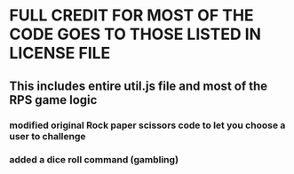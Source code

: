 # FULL CREDIT FOR MOST OF THE CODE GOES TO THOSE LISTED IN LICENSE FILE
## This includes entire util.js file and most of the RPS game logic 
### modified original Rock paper scissors code to let you choose a user to challenge 

### added a dice roll command (gambling)


